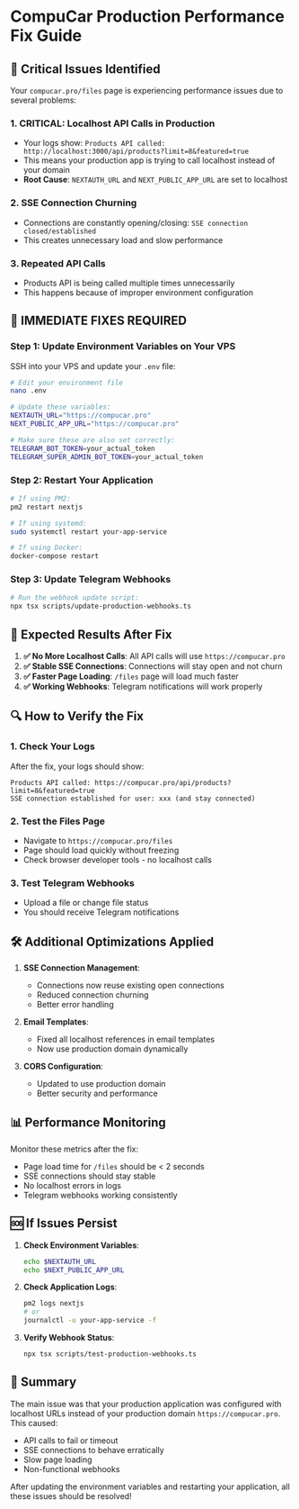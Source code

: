 # CompuCar Production Performance Fix Guide

## 🚨 Critical Issues Identified

Your `compucar.pro/files` page is experiencing performance issues due to several problems:

### 1. **CRITICAL: Localhost API Calls in Production**
- Your logs show: `Products API called: http://localhost:3000/api/products?limit=8&featured=true`
- This means your production app is trying to call localhost instead of your domain
- **Root Cause**: `NEXTAUTH_URL` and `NEXT_PUBLIC_APP_URL` are set to localhost

### 2. **SSE Connection Churning**
- Connections are constantly opening/closing: `SSE connection closed/established`
- This creates unnecessary load and slow performance

### 3. **Repeated API Calls**
- Products API is being called multiple times unnecessarily
- This happens because of improper environment configuration

## 🔧 **IMMEDIATE FIXES REQUIRED**

### Step 1: Update Environment Variables on Your VPS

SSH into your VPS and update your `.env` file:

```bash
# Edit your environment file
nano .env

# Update these variables:
NEXTAUTH_URL="https://compucar.pro"
NEXT_PUBLIC_APP_URL="https://compucar.pro"

# Make sure these are also set correctly:
TELEGRAM_BOT_TOKEN=your_actual_token
TELEGRAM_SUPER_ADMIN_BOT_TOKEN=your_actual_token
```

### Step 2: Restart Your Application

```bash
# If using PM2:
pm2 restart nextjs

# If using systemd:
sudo systemctl restart your-app-service

# If using Docker:
docker-compose restart
```

### Step 3: Update Telegram Webhooks

```bash
# Run the webhook update script:
npx tsx scripts/update-production-webhooks.ts
```

## 🎯 **Expected Results After Fix**

1. **✅ No More Localhost Calls**: All API calls will use `https://compucar.pro`
2. **✅ Stable SSE Connections**: Connections will stay open and not churn
3. **✅ Faster Page Loading**: `/files` page will load much faster
4. **✅ Working Webhooks**: Telegram notifications will work properly

## 🔍 **How to Verify the Fix**

### 1. Check Your Logs
After the fix, your logs should show:
```
Products API called: https://compucar.pro/api/products?limit=8&featured=true
SSE connection established for user: xxx (and stay connected)
```

### 2. Test the Files Page
- Navigate to `https://compucar.pro/files`
- Page should load quickly without freezing
- Check browser developer tools - no localhost calls

### 3. Test Telegram Webhooks
- Upload a file or change file status
- You should receive Telegram notifications

## 🛠️ **Additional Optimizations Applied**

1. **SSE Connection Management**: 
   - Connections now reuse existing open connections
   - Reduced connection churning
   - Better error handling

2. **Email Templates**: 
   - Fixed all localhost references in email templates
   - Now use production domain dynamically

3. **CORS Configuration**: 
   - Updated to use production domain
   - Better security and performance

## 📊 **Performance Monitoring**

Monitor these metrics after the fix:
- Page load time for `/files` should be < 2 seconds
- SSE connections should stay stable
- No localhost errors in logs
- Telegram webhooks working consistently

## 🆘 **If Issues Persist**

1. **Check Environment Variables**:
   ```bash
   echo $NEXTAUTH_URL
   echo $NEXT_PUBLIC_APP_URL
   ```

2. **Check Application Logs**:
   ```bash
   pm2 logs nextjs
   # or
   journalctl -u your-app-service -f
   ```

3. **Verify Webhook Status**:
   ```bash
   npx tsx scripts/test-production-webhooks.ts
   ```

## 🎉 **Summary**

The main issue was that your production application was configured with localhost URLs instead of your production domain `https://compucar.pro`. This caused:
- API calls to fail or timeout
- SSE connections to behave erratically  
- Slow page loading
- Non-functional webhooks

After updating the environment variables and restarting your application, all these issues should be resolved!
